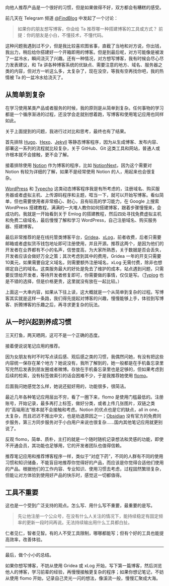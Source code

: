 向他人推荐产品是一个很好的习惯，但是如果做得不好，双方都会有糟糕的感受。

前几天在 Telegram 频道 [@FindBlog](https://t.me/FindBlog/248) 中发起了一个讨论：

>如果你的朋友想写博客，你会给 Ta 推荐哪一种搭建博客的工具或方式？
>前提：你的朋友是小白，不懂技术，不懂代码。

这种问题我遇到过不少，但是我比较喜欢图省事，直截了当地和对方说，你出钱，我出力，稍后给你搭建好一个开箱即用的博客。但是到最后呢，对方可能像是被泼了一盆冷水，瞬间浇灭了兴趣。还有一种情况，对方想写博客，我有时候会尽心尽力发表建议，和 Ta 讲各种博客系统的优缺点、需要注意的地方、域名、服务器之类的内容，但对方一听这么多，太复杂了，现在没空，等我有空再找你吧，我的热情被 Ta 的一盆冷水给浇灭了。

## 从简单到复杂
在学习使用某类产品或者服务的时候，我的原则是从简单到复杂。任何事物的学习都是一个循序渐进的过程，还没学会走就别想着跑，写博客和使用笔记应用也同样如此。

关于上面提到的问题，我进行过对比和思考，最终也有了结果。

首先排除 [Hugo](https://gohugo.io/)、[Hexo](https://hexo.io/zh-cn/)、[Jekyll](https://jekyllrb.com/) 等静态博客程序，因为从生成博客、发布内容、部署这一系列的流程就比较复杂，关于 GitHub、Git 这类工具和网站，普通人或许根本就不会接触，更不会了解。

接着排除使用 [Notion](https://www.notion.so) 作为博客的程序，比如 [NotionNext](https://github.com/tangly1024/NotionNext)，因为这个需要对 Notion 有较为详细的了解，如果不是经常使用 Notion 的人，用起来也会很复杂。

[WordPress](https://cn.wordpress.org/) 和 [Typecho](https://typecho.org/) 这类动态博客程序我是有所考虑的，注册域名、购买服务器或者虚拟主机、上传源码程序和主题，哐当一下，就可以开始写博客。看似简单，但也需要使用者非常细心、耐心，且有较高的学习能力，在 Google 上搜索 WordPress 搭建教程，满满的一大堆人教你如何搭建博客，跟着步骤慢慢来，会成功的。我就是一开始看到关于 Emlog 的搭建教程，然后四处寻找免费虚拟主机和免费二级域名，最后慢慢了解和学习 WordPress，自己注册域名、购买服务器、搭建博客。

最后非常推荐的是在线托管类博客平台，[Gridea](https://gridea.dev/)、[xLog](https://xlog.app/)，前者收费，后者只需要邮箱或者虚拟货币钱包地址即可注册使用，并且开源。推荐这两个，是因为他们的开发者在业界都有不小的名声，信誉度高，为大家所熟悉，关于数据是否会丢失，开发者应该会做好万全之策；其次考虑到其中的费用，Gridea 一年的开支只需要10美元，如果需要自定义域名，则需要额外注册域名，xLog 无需付费，除非也想绑定自己的域名。这类服务最大的好处是免去了维护的成本，站点遇到问题，只需要反馈给开发者，等待开发者修复即可，你需要做的事情，仅仅是写。（[Typlog](https://typlog.com/) 也是不错的选择，但是价格更贵，这里就没有放在一起比较。）

上面这一大串内容，如果从下往上读，这大概就是一个从简单到复杂的过程。写博客其实就是这样一条路，我们得先提起对博客的兴趣，慢慢能够上手，体验到写博客、折腾博客的乐趣之后，再寻求更复杂的玩法。

## 从一时兴起到养成习惯
三天打鱼，两天晒网，这可不是一个正确的态度。

接着便说说笔记应用的推荐。

因为女朋友有时不时写点读后感、观后感之类的习惯，我偶然问她，有没有把这些内容统一保存在某个地方？她说没有，我所了解到的，她一般都是在手机备忘录里写完然后发表到朋友圈或者微博。存放在手机备忘录里也是足够的，但如果考虑到后续的检索，没有标签做索引的话会困难不少，于是我推荐她使用 [flomo](https://flomoapp.com)。

后面我问她感觉怎么样，她说还挺好用的，功能很多，很简洁。

最近几年各种笔记应用层出不穷，看了一圈下来，flomo 是使用门槛最低的。注册账号，开始记录，最多再打上标签，做好分类，或者上传几张图片，双链之类的“高端用法”根本就不会接触和考虑。Notion 的优点也是它的缺点，all in one，太复杂，而且迟迟不推出中文，也是劝退原因之一；[Obsidian](https://obsidian.md) 没有官方的免费同步服务，第三方同步服务对于小白用户来说也很复杂......国内其他笔记应用就更别说了。

反观 flomo，简单、质朴，主打的就是一个随时随机记录想法和灵感的功能，即使不开通会员，其功能也足够用，它的开发者团队也值得信赖。

推荐笔记应用和推荐博客程序一样，类似于“对症下药”，不同的人群有不同的使用习惯和知识储备，不能盲目地推荐你觉得好的产品，而应该是你觉得合适他们使用的产品。根据他们的工作内容、专业知识、使用习惯去考虑，过程固然繁琐复杂，但能让对方体验到使用好产品的快乐时，感觉这一切都值得。

## 工具不重要
这也是一个受到广泛支持的观点。怎么写、用什么写不重要，最重要的是写。

>先让他注册一个公众号，在没有什么人关注的情况下，能持续稳定有固定频率的更新一段时间再说。无法持续输出用什么工具都白扯。

仁者见仁，智者见智。有的人不受工具限制，哪哪都能写；但有个好的工具也能提高效率，改善体验。

--- 
最后，做个小小的总结。

如果你想写博客，不妨从使用 Gridea 或 xLog 开始，写下第一篇博客，然后浏览他人的博客，学习前辈的经验，再慢慢接触更复杂的程序；如果你想记笔记，不妨从使用 flomo 开始，记录自己灵光一闪的想法，像溪流一般，慢慢汇聚成大海。